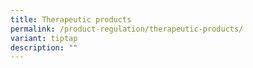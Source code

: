 ```yaml
---
title: Therapeutic products
permalink: /product-regulation/therapeutic-products/
variant: tiptap
description: ""
---
```

<p></p>